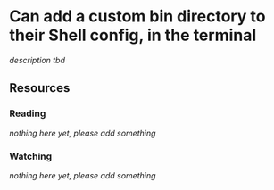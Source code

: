 # Can add a custom bin directory to their Shell config, in the terminal

_description tbd_

## Resources

### Reading

_nothing here yet, please add something_

### Watching

_nothing here yet, please add something_

